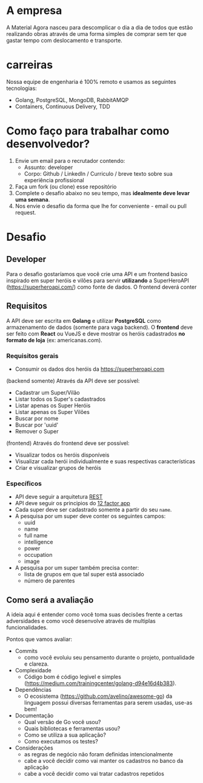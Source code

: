 # A empresa

A Material Agora nasceu para descomplicar o dia a dia de todos que estão realizando obras através de uma forma simples de comprar sem ter que gastar tempo com deslocamento e transporte.

# carreiras
Nossa equipe de engenharia é 100% remoto e usamos as seguintes tecnologias:
- Golang, PostgreSQL, MongoDB, RabbitAMQP
- Containers, Continuous Delivery, TDD

# Como faço para trabalhar como desenvolvedor?

1. Envie um email para o recrutador contendo:
    - Assunto: developer
    - Corpo: Github / LinkedIn / Curriculo / breve texto sobre sua experiência profissional
2. Faça um fork (ou clone) esse repositório
3. Complete o desafio abaixo no seu tempo, mas **idealmente deve levar uma semana**.
4. Nos envie o desafio da forma que lhe for conveniente - email ou pull request.

# Desafio
## Developer
Para o desafio gostaríamos que você crie uma API e um frontend basico inspirado em super heróis e vilões para servir **utilizando** a SuperHeroAPI (https://superheroapi.com/) como fonte de dados. O frontend deverá conter 

## Requisitos

A API deve ser escrita em **Golang** e utilizar **PostgreSQL** como armazenamento de dados (somente para vaga backend). O **frontend** deve ser feito com **React** ou VueJS e deve mostrar os heróis cadastrados **no formato de loja** (ex: americanas.com).

### Requisitos gerais
- Consumir os dados dos heróis da https://superheroapi.com

(backend somente) Através da API deve ser possível:
- Cadastrar um Super/Vilão
- Listar todos os Super's cadastrados
- Listar apenas os Super Heróis
- Listar apenas os Super Vilões
- Buscar por nome
- Buscar por 'uuid'
- Remover o Super

(frontend) Através do frontend deve ser possível:
- Visualizar todos os heróis disponíveis
- Visualizar cada herói individualmente e suas respectivas características
- Criar e visualizar grupos de heróis

### Específicos
- API deve seguir a arquitetura [REST](https://restfulapi.net/)
- API deve seguir os principios do [12 factor app](https://12factor.net/pt_br/)
- Cada super deve ser cadastrado somente a partir do seu `name`.
- A pesquisa por um super deve conter os seguintes campos:
    - uuid
    - name
    - full name
    - intelligence
    - power
    - occupation
    - image
- A pesquisa por um super também precisa conter:
    - lista de grupos em que tal super está associado
    - número de parentes

## Como será a avaliação

A ideia aqui é entender como você toma suas decisões frente a certas adversidades e como você desenvolve através de multiplas funcionalidades.

Pontos que vamos avaliar:
- Commits
    - como você evoluiu seu pensamento durante o projeto, pontualidade e clareza.
- Complexidade
    - Código bom é código legivel e simples (https://medium.com/trainingcenter/golang-d94e16d4b383).
- Dependências
    - O ecosistema (https://github.com/avelino/awesome-go) da linguagem possui diversas ferramentas para serem usadas, use-as bem!
- Documentação
    - Qual versão de Go você usou?
    - Quais bibliotecas e ferramentas usou?
    - Como se utiliza a sua aplicação?
    - Como executamos os testes?
- Considerações
    - as regras de negócio não foram definidas intencionalmente
    - cabe a você decidir como vai manter os cadastros no banco da aplicação
    - cabe a você decidir como vai tratar cadastros repetidos